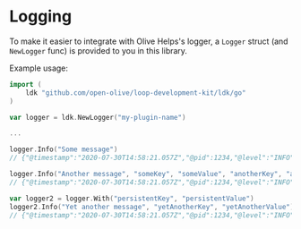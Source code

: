 # Logging

To make it easier to integrate with Olive Helps's logger, a `Logger` struct (and `NewLogger` func) is provided to you in this library.

Example usage:

```go
import (
    ldk "github.com/open-olive/loop-development-kit/ldk/go"
)

var logger = ldk.NewLogger("my-plugin-name")

...

logger.Info("Some message")
// {"@timestamp":"2020-07-30T14:58:21.057Z","@pid":1234,"@level":"INFO","@module":"my-plugin-name","@message":"Some message"}

logger.Info("Another message", "someKey", "someValue", "anotherKey", "anotherValue")
// {"@timestamp":"2020-07-30T14:58:21.057Z","@pid":1234,"@level":"INFO","@module":"my-plugin-name","@message":"Another message","anotherKey":"anotherValue","someKey":"someValue"}

var logger2 = logger.With("persistentKey", "persistentValue")
logger2.Info("Yet another message", "yetAnotherKey", "yetAnotherValue")
// {"@timestamp":"2020-07-30T14:58:21.057Z","@pid":1234,"@level":"INFO","@module":"my-plugin-name","@message":"Yet another message","persistentKey":"persistentValue","yetAnotherKey":"yetAnotherValue"}
```
